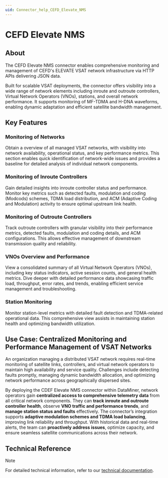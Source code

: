 ```yaml
---
uid: Connector_help_CEFD_Elevate_NMS
---
```


# CEFD Elevate NMS

## About

The CEFD Elevate NMS connector enables comprehensive monitoring and management of CEFD's ELEVATE VSAT network infrastructure via HTTP APIs delivering JSON data.

Built for scalable VSAT deployments, the connector offers visibility into a wide range of network elements including inroute and outroute controllers, Virtual Network Operators (VNOs), stations, and overall network performance. It supports monitoring of MF-TDMA and H-DNA waveforms, enabling dynamic adaptation and efficient satellite bandwidth management.


## Key Features

### Monitoring of Networks

Obtain a overview of all managed VSAT networks, with visibility into network availability, operational status, and key performance metrics. This section enables quick identification of network-wide issues and provides a baseline for detailed analysis of individual network components.

### Monitoring of Inroute Controllers

Gain detailed insights into inroute controller status and performance. Monitor key metrics such as detected faults, modulation and coding (Modcods) schemes, TDMA load distribution, and ACM (Adaptive Coding and Modulation) activity to ensure optimal upstream link health.


### Monitoring of Outroute Controllers

Track outroute controllers with granular visibility into their performance metrics, detected faults, modulation and coding details, and ACM configurations. This allows effective management of downstream transmission quality and reliability.


### VNOs Overview and Performance

View a consolidated summary of all Virtual Network Operators (VNOs), including key status indicators, active session counts, and general health metrics. Dive deeper with detailed performance data showcasing traffic load, throughput, error rates, and trends, enabling efficient service management and troubleshooting.


### Station Monitoring

Monitor station-level metrics with detailed fault detection and TDMA-related operational data. This comprehensive view assists in maintaining station health and optimizing bandwidth utilization.


## Use Case: Centralized Monitoring and Performance Management of VSAT Networks

An organization managing a distributed VSAT network requires real-time monitoring of satellite links, controllers, and virtual network operators to maintain high availability and service quality. Challenges include detecting faults promptly, managing dynamic bandwidth allocation, and optimizing network performance across geographically dispersed sites.

By deploying the CDEF Elevate NMS connector within DataMiner, network operators gain **centralized access to comprehensive telemetry data** from all critical network components. They can **track inroute and outroute controller health**, observe **VNO traffic and performance trends**, and **manage station status and faults** effectively. The connector’s integration supports **adaptive modulation schemes and TDMA load balancing**, improving link reliability and throughput. With historical data and real-time alerts, the team can **proactively address issues**, optimize capacity, and ensure seamless satellite communications across their network.

## Technical Reference

> [!NOTE]
> For detailed technical information, refer to our [technical documentation](xref:Connector_help_CEFD_Elevate_NMS_Technical).
